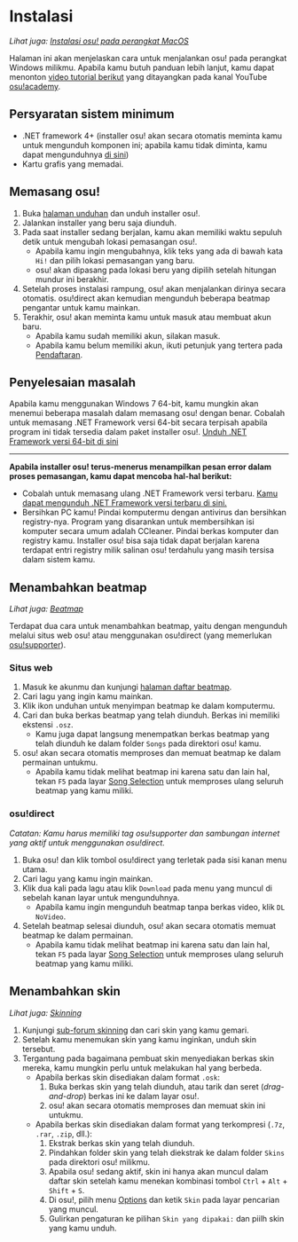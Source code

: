 # Instalasi

*Lihat juga: [Instalasi osu! pada perangkat MacOS](/wiki/Client/Installation/macOS)*

Halaman ini akan menjelaskan cara untuk menjalankan osu! pada perangkat Windows milikmu. Apabila kamu butuh panduan lebih lanjut, kamu dapat menonton [video tutorial berikut](https://www.youtube.com/watch?v=0V5GwzmMhpU) yang ditayangkan pada kanal YouTube [osu!academy](/wiki/Community/Video_series/osu!academy).

## Persyaratan sistem minimum

- .NET framework 4+ (installer osu! akan secara otomatis meminta kamu untuk mengunduh komponen ini; apabila kamu tidak diminta, kamu dapat mengunduhnya [di sini](https://www.microsoft.com/id-id/download/details.aspx?id=48130))
- Kartu grafis yang memadai.

## Memasang osu!

1. Buka [halaman unduhan](https://osu.ppy.sh/home/download) dan unduh installer osu!.
2. Jalankan installer yang beru saja diunduh.
3. Pada saat installer sedang berjalan, kamu akan memiliki waktu sepuluh detik untuk mengubah lokasi pemasangan osu!.
   - Apabila kamu ingin mengubahnya, klik teks yang ada di bawah kata `Hi!` dan pilih lokasi pemasangan yang baru.
   - osu! akan dipasang pada lokasi beru yang dipilih setelah hitungan mundur ini berakhir.
4. Setelah proses instalasi rampung, osu! akan menjalankan dirinya secara otomatis. osu!direct akan kemudian mengunduh beberapa beatmap pengantar untuk kamu mainkan.
5. Terakhir, osu! akan meminta kamu untuk masuk atau membuat akun baru.
   - Apabila kamu sudah memiliki akun, silakan masuk.
   - Apabila kamu belum memiliki akun, ikuti petunjuk yang tertera pada [Pendaftaran](/wiki/Registration).

## Penyelesaian masalah

Apabila kamu menggunakan Windows 7 64-bit, kamu mungkin akan menemui beberapa masalah dalam memasang osu! dengan benar. Cobalah untuk memasang .NET Framework versi 64-bit secara terpisah apabila program ini tidak tersedia dalam paket installer osu!. [Unduh .NET Framework versi 64-bit di sini](https://download.microsoft.com/download/2/0/e/20e90413-712f-438c-988e-fdaa79a8ac3d/dotnetfx35.exe)

---

**Apabila installer osu! terus-menerus menampilkan pesan error dalam proses pemasangan, kamu dapat mencoba hal-hal berikut:**

- Cobalah untuk memasang ulang .NET Framework versi terbaru. [Kamu dapat mengunduh .NET Framework versi terbaru di sini.](https://dotnet.microsoft.com/download)
- Bersihkan PC kamu! Pindai komputermu dengan antivirus dan bersihkan registry-nya. Program yang disarankan untuk membersihkan isi komputer secara umum adalah CCleaner. Pindai berkas komputer dan registry kamu. Installer osu! bisa saja tidak dapat berjalan karena terdapat entri registry milik salinan osu! terdahulu yang masih tersisa dalam sistem kamu.

## Menambahkan beatmap

*Lihat juga: [Beatmap](/wiki/Beatmap)*

Terdapat dua cara untuk menambahkan beatmap, yaitu dengan mengunduh melalui situs web osu! atau menggunakan osu!direct (yang memerlukan [osu!supporter](/wiki/osu!supporter)).

### Situs web

1. Masuk ke akunmu dan kunjungi [halaman daftar beatmap](https://osu.ppy.sh/beatmapsets).
2. Cari lagu yang ingin kamu mainkan.
3. Klik ikon unduhan untuk menyimpan beatmap ke dalam komputermu.
4. Cari dan buka berkas beatmap yang telah diunduh. Berkas ini memiliki ekstensi `.osz`.
   - Kamu juga dapat langsung menempatkan berkas beatmap yang telah diunduh ke dalam folder `Songs` pada direktori osu! kamu.
5. osu! akan secara otomatis memproses dan memuat beatmap ke dalam permainan untukmu.
   - Apabila kamu tidak melihat beatmap ini karena satu dan lain hal, tekan `F5` pada layar [Song Selection](/wiki/Client/Interface#pemilihan-lagu) untuk memproses ulang seluruh beatmap yang kamu miliki.

### osu!direct

*Catatan: Kamu harus memiliki tag osu!supporter dan sambungan internet yang aktif untuk menggunakan osu!direct.*

1. Buka osu! dan klik tombol osu!direct yang terletak pada sisi kanan menu utama.
2. Cari lagu yang kamu ingin mainkan.
3. Klik dua kali pada lagu atau klik `Download` pada menu yang muncul di sebelah kanan layar untuk mengunduhnya.
   - Apabila kamu ingin mengunduh beatmap tanpa berkas video, klik `DL NoVideo`.
4. Setelah beatmap selesai diunduh, osu! akan secara otomatis memuat beatmap ke dalam permainan.
   - Apabila kamu tidak melihat beatmap ini karena satu dan lain hal, tekan `F5` pada layar [Song Selection](/wiki/Client/Interface#pemilihan-lagu) untuk memproses ulang seluruh beatmap yang kamu miliki.

## Menambahkan skin

*Lihat juga: [Skinning](/wiki/Skinning)*

1. Kunjungi [sub-forum skinning](https://osu.ppy.sh/community/forums/15) dan cari skin yang kamu gemari.
2. Setelah kamu menemukan skin yang kamu inginkan, unduh skin tersebut.
3. Tergantung pada bagaimana pembuat skin menyediakan berkas skin mereka, kamu mungkin perlu untuk melakukan hal yang berbeda.
   - Apabila berkas skin disediakan dalam format `.osk`:
     1. Buka berkas skin yang telah diunduh, atau tarik dan seret (*drag-and-drop*) berkas ini ke dalam layar osu!.
     2. osu! akan secara otomatis memproses dan memuat skin ini untukmu.
   - Apabila berkas skin disediakan dalam format yang terkompresi (`.7z`, `.rar`, `.zip`, dll.):
     1. Ekstrak berkas skin yang telah diunduh.
     2. Pindahkan folder skin yang telah diekstrak ke dalam folder `Skins` pada direktori osu! milikmu.
     3. Apabila osu! sedang aktif, skin ini hanya akan muncul dalam daftar skin setelah kamu menekan kombinasi tombol `Ctrl` + `Alt` + `Shift` + `S`.
     4. Di  osu!, pilih menu [Options](/wiki/Client/Options) dan ketik `Skin` pada layar pencarian yang muncul.
     5. Gulirkan pengaturan ke pilihan `Skin yang dipakai:` dan piilh skin yang kamu unduh.
